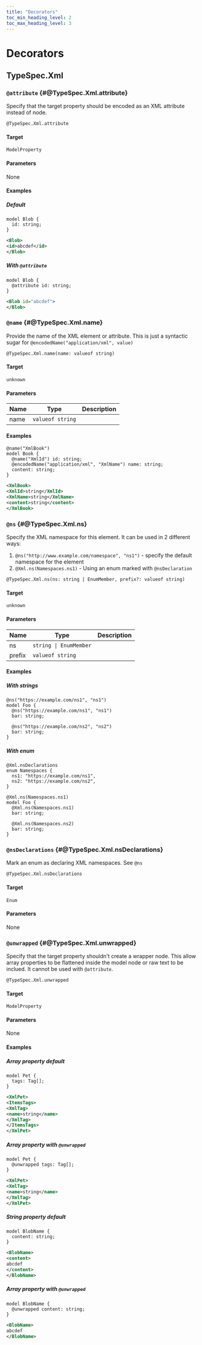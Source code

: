 ```yaml
---
title: "Decorators"
toc_min_heading_level: 2
toc_max_heading_level: 3
---
```


# Decorators

## TypeSpec.Xml

### `@attribute` {#@TypeSpec.Xml.attribute}

Specify that the target property should be encoded as an XML attribute instead of node.

```typespec
@TypeSpec.Xml.attribute
```

#### Target

`ModelProperty`

#### Parameters

None

#### Examples

##### Default

```tsp
model Blob {
  id: string;
}
```

```xml
<Blob>
<id>abcdef</id>
</Blob>
```

##### With `@attribute`

```tsp
model Blob {
  @attribute id: string;
}
```

```xml
<Blob id="abcdef">
</Blob>
```

### `@name` {#@TypeSpec.Xml.name}

Provide the name of the XML element or attribute. This is just a syntactic sugar for `@encodedName("application/xml", value)`

```typespec
@TypeSpec.Xml.name(name: valueof string)
```

#### Target

`unknown`

#### Parameters

| Name | Type             | Description |
| ---- | ---------------- | ----------- |
| name | `valueof string` |             |

#### Examples

```tsp
@name("XmlBook")
model Book {
  @name("XmlId") id: string;
  @encodedName("application/xml", "XmlName") name: string;
  content: string;
}
```

```xml
<XmlBook>
<XmlId>string</XmlId>
<XmlName>string</XmlName>
<content>string</content>
</XmlBook>
```

### `@ns` {#@TypeSpec.Xml.ns}

Specify the XML namespace for this element. It can be used in 2 different ways:

1. `@ns("http://www.example.com/namespace", "ns1")` - specify the default namespace for the element
2. `@Xml.ns(Namespaces.ns1)` - Using an enum marked with `@nsDeclaration`

```typespec
@TypeSpec.Xml.ns(ns: string | EnumMember, prefix?: valueof string)
```

#### Target

`unknown`

#### Parameters

| Name   | Type                   | Description |
| ------ | ---------------------- | ----------- |
| ns     | `string \| EnumMember` |             |
| prefix | `valueof string`       |             |

#### Examples

##### With strings

```tsp
@ns("https://example.com/ns1", "ns1")
model Foo {
  @ns("https://example.com/ns1", "ns1")
  bar: string;

  @ns("https://example.com/ns2", "ns2")
  bar: string;
}
```

##### With enum

```tsp
@Xml.nsDeclarations
enum Namespaces {
  ns1: "https://example.com/ns1",
  ns2: "https://example.com/ns2",
}

@Xml.ns(Namespaces.ns1)
model Foo {
  @Xml.ns(Namespaces.ns1)
  bar: string;

  @Xml.ns(Namespaces.ns2)
  bar: string;
}
```

### `@nsDeclarations` {#@TypeSpec.Xml.nsDeclarations}

Mark an enum as declaring XML namespaces. See `@ns`

```typespec
@TypeSpec.Xml.nsDeclarations
```

#### Target

`Enum`

#### Parameters

None

### `@unwrapped` {#@TypeSpec.Xml.unwrapped}

Specify that the target property shouldn't create a wrapper node. This allow array properties to be flattened inside the model node or raw text to be inclued.
It cannot be used with `@attribute`.

```typespec
@TypeSpec.Xml.unwrapped
```

#### Target

`ModelProperty`

#### Parameters

None

#### Examples

##### Array property default

```tsp
model Pet {
  tags: Tag[];
}
```

```xml
<XmlPet>
<ItemsTags>
<XmlTag>
<name>string</name>
</XmlTag>
</ItemsTags>
</XmlPet>
```

##### Array property with `@unwrapped`

```tsp
model Pet {
  @unwrapped tags: Tag[];
}
```

```xml
<XmlPet>
<XmlTag>
<name>string</name>
</XmlTag>
</XmlPet>
```

##### String property default

```tsp
model BlobName {
  content: string;
}
```

```xml
<BlobName>
<content>
abcdef
</content>
</BlobName>
```

##### Array property with `@unwrapped`

```tsp
model BlobName {
  @unwrapped content: string;
}
```

```xml
<BlobName>
abcdef
</BlobName>
```
